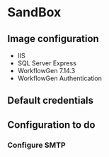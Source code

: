 # SandBox

## Image configuration

- IIS
- SQL Server Express
- WorkflowGen 7.14.3
- WorkflowGen Authentication

## Default credentials

## Configuration to do

### Configure SMTP